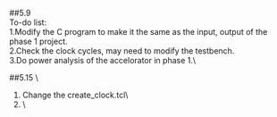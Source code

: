##5.9\
To-do list:\
1.Modify the C program to make it the same as the input, output of the phase 1 project.\
2.Check the clock cycles, may need to modify the testbench.\
3.Do power analysis of the accelorator in phase 1.\

##5.15 \
1. Change the create_clock.tcl\
2. \
